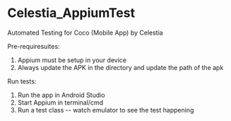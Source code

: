 # Celestia_AppiumTest
Automated Testing for Coco (Mobile App) by Celestia

Pre-requiresuites:
1. Appium must be setup in your device
2. Always update the APK in the directory and update the path of the apk


Run tests:
1. Run the app in Android Studio
2. Start Appium in terminal/cmd
3. Run a test class -- watch emulator to see the test happening

